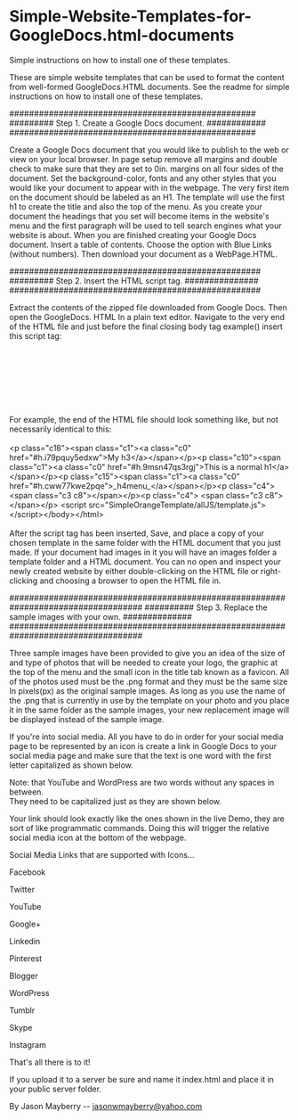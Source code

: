 # Simple-Website-Templates-for-GoogleDocs.html-documents

Simple instructions on how to install one of these templates.

These are simple website templates that can be used to format the content from well-formed GoogleDocs.HTML documents. See the readme for simple instructions on how to install one of these templates.

     
################################################## 
#########    Step 1.      Create a Google Docs document.   ############
##################################################

Create a Google Docs document that you would like to publish to the web or view on your local browser. 
In page setup remove all margins and double check to make sure that they are set to 0in. margins on all 
four sides of the document.  Set the background-color, fonts and any other styles that you would like your 
document to appear with in the webpage.  The very first item on the document should be labeled as an H1. 
The template will use the first h1 to create the title and also the top of the menu.  As you create your 
document the headings that you set will become items in the website's menu and the first paragraph will 
be used to tell search engines what your website is about. When you are finished creating your 
Google Docs document.  Insert a table of contents. Choose the option with Blue Links (without numbers).
Then  download your document as a WebPage.HTML.
     
     
###################################################
#########    Step 2.      Insert the HTML script tag.   ###############
###################################################

Extract the contents of the zipped file downloaded from Google Docs. Then open the GoogleDocs.
HTML In a plain text editor. Navigate to the very end of the HTML file and just before the 
final closing body tag example(</body>) insert this script tag:

<br>
<br>
<script src="SimpleOrangeTemplate/allJS/template.js"></script>
<br>
<br>
<br>
<br>
<br>
For example, the end of the HTML file should look something like, but not necessarily identical to this:
<br>
<br>
&lt;p class=&quot;c18&quot;&gt;&lt;span class=&quot;c1&quot;&gt;&lt;a class=&quot;c0&quot; href=&quot;#h.i79pquy5edxw&quot;&gt;My h3&lt;/a&gt;&lt;/span&gt;&lt;/p&gt;&lt;p class=&quot;c10&quot;&gt;&lt;span class=&quot;c1&quot;&gt;&lt;a class=&quot;c0&quot; href=&quot;#h.9msn47qs3rgj&quot;&gt;This is a normal h1&lt;/a&gt;&lt;/span&gt;&lt;/p&gt;&lt;p class=&quot;c15&quot;&gt;&lt;span class=&quot;c1&quot;&gt;&lt;a class=&quot;c0&quot; href=&quot;#h.cww77kwe2pqe&quot;&gt;_h4menu_&lt;/a&gt;&lt;/span&gt;&lt;/p&gt;&lt;p class=&quot;c4&quot;&gt;&lt;span class=&quot;c3 c8&quot;&gt;&lt;/span&gt;&lt;/p&gt;&lt;p class=&quot;c4&quot;&gt;
&lt;span class=&quot;c3 c8&quot;&gt;&lt;/span&gt;&lt;/p&gt;
&lt;script src=&quot;SimpleOrangeTemplate/allJS/template.js&quot;&gt;&lt;/script&gt;&lt;/body&gt;&lt;/html&gt;
<br>
<br>
After the script tag has been inserted, Save, and place a copy of your chosen template in the same folder with 
the HTML document that you just made. If your document had images in it you will have an images folder a 
template folder and a HTML document.
You can no open and inspect your newly created website by either double-clicking on the 
HTML file or right-clicking and choosing a browser to open the HTML file in.
     
     

###################################################################################
##########  Step 3.      Replace the sample images with your own.    ##############
###################################################################################
     

Three sample images have been provided to give you an idea of the size of and type of photos that will be 
needed to create your logo, the graphic at the top of the menu and the small icon in the title tab known as a 
favicon. All of the photos used must be the .png format and they must be the same size In pixels(px) as the 
original sample images. As long as you use the name of the .png that is currently in use by the template on 
your photo and you place it in the same folder as the sample images, your new replacement image will be 
displayed instead of the sample image. 

If you're into social media. All you have to do  in order for your social media page to be represented
by an icon is create a link in Google Docs to your social media page and make sure that the text is one
word with the first letter capitalized as shown below.

Note: that YouTube and WordPress are two words without any spaces in between.  
They need to be capitalized just as they are shown below.

Your link should look exactly like the ones shown
in the live Demo, they are sort of like programmatic commands. Doing this will trigger the relative social media 
icon at the bottom of the webpage.

Social Media Links that are supported with Icons...

Facebook

Twitter

YouTube

Google+

Linkedin

Pinterest

Blogger

WordPress

Tumblr

Skype

Instagram


   That's all there is to it! 
   
If you upload it to a server be sure and name it  index.html  and place it in your public server folder.

By Jason Mayberry  --   jasonwmayberry@yahoo.com

